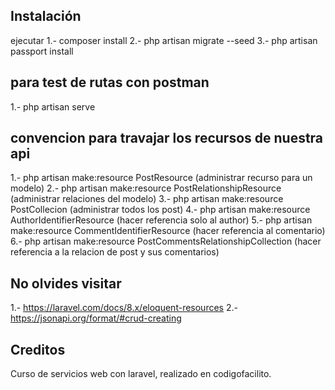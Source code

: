 
## Instalación

ejecutar 
1.- composer install 
2.- php artisan migrate --seed
3.- php artisan passport install

## para test de rutas con postman 

1.- php artisan serve

## convencion para travajar los recursos de nuestra api

1.- php artisan make:resource PostResource (administrar recurso para un modelo)
2.- php artisan make:resource PostRelationshipResource (administrar relaciones del modelo)
3.- php artisan make:resource PostCollecion (administrar todos los post)
4.- php artisan make:resource AuthorIdentifierResource (hacer referencia solo al author)
5.- php artisan make:resource CommentIdentifierResource (hacer referencia al comentario)
6.- php artisan make:resource PostCommentsRelationshipCollection (hacer referencia a la relacion de post y sus comentarios)

## No olvides visitar

1.- https://laravel.com/docs/8.x/eloquent-resources
2.- https://jsonapi.org/format/#crud-creating

## Creditos

Curso de servicios web con laravel, realizado en codigofacilito.
